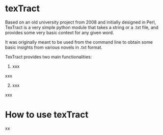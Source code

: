 # **texTract**

Based on an old university project from 2008 and initially designed in Perl, TexTract is a very simple python module that takes a string or a .txt file, and provides some very basic context for any given word.

It was originally meant to be used from the command line to obtain some basic insights from various novels in .txt format.

TexTract provides two main functionalities:

1. xxx

xxx

2. xxx

xxx

# **How to use texTract**

xx

